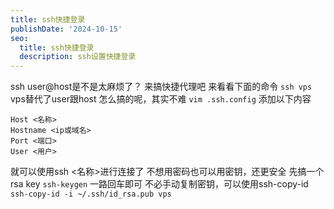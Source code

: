 ```yaml
---
title: ssh快捷登录
publishDate: '2024-10-15'
seo:
  title: ssh快捷登录
  description: ssh设置快捷登录
---
```

ssh user@host是不是太麻烦了？
来搞快捷代理吧
来看看下面的命令
```ssh vps```
vps替代了user跟host
怎么搞的呢，其实不难
```vim .ssh.config```
添加以下内容
```
Host <名称>
Hostname <ip或域名>
Port <端口>
User <用户>
```
就可以使用ssh <名称>进行连接了
不想用密码也可以用密钥，还更安全
先搞一个rsa key
```ssh-keygen```
一路回车即可
不必手动复制密钥，可以使用ssh-copy-id
```ssh-copy-id -i ~/.ssh/id_rsa.pub vps```
